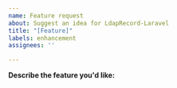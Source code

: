 ```yaml
---
name: Feature request
about: Suggest an idea for LdapRecord-Laravel
title: "[Feature]"
labels: enhancement
assignees: ''

---
```


**Describe the feature you'd like:**
